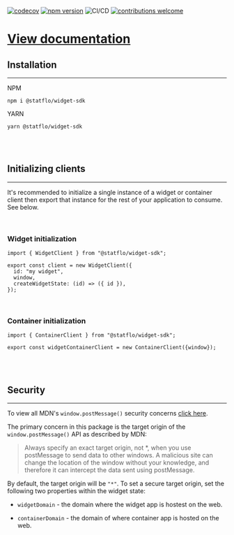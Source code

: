 [![codecov](https://codecov.io/gh/Statflo/widget-sdk/branch/main/graph/badge.svg?token=E2QJ7EUJVZ)](https://codecov.io/gh/Statflo/widget-sdk)
[![npm version](https://badge.fury.io/js/@statflo%2Fwidget-sdk.svg)](https://www.npmjs.com/package/@statflo/widget-sdk)
![CI/CD](https://github.com/statflo/widget-sdk/actions/workflows/main.yml/badge.svg)
[![contributions welcome](https://img.shields.io/badge/contributions-welcome-brightgreen.svg?style=flat)](https://github.com/Statflo/widget-sdk/issues)


# [View documentation](https://github.com/Statflo/widget-sdk/wiki)



## Installation
---
NPM

`npm i @statflo/widget-sdk`

YARN 

`yarn @statflo/widget-sdk`


<br>
<br>

## Initializing clients
----
It's recommended to initialize a single instance of a widget or container client then export that instance for the rest of your application to consume. See below.

<br>

### Widget initialization

```
import { WidgetClient } from "@statflo/widget-sdk";

export const client = new WidgetClient({ 
  id: "my widget",
  window,
  createWidgetState: (id) => ({ id }),
});
```

<br>

### Container initialization
```
import { ContainerClient } from "@statflo/widget-sdk";

export const widgetContainerClient = new ContainerClient({window});
```

<br>
<br>

## Security 
---
To view all MDN's `window.postMessage()` security concerns [click here](https://developer.mozilla.org/en-US/docs/Web/API/Window/postMessage#security_concerns).

The primary concern in this package is the target origin of the `window.postMessage()` API as described by MDN: 

> Always specify an exact target origin, not *, when you use postMessage to send data to other windows. A malicious site can change the location of the window without your knowledge, and therefore it can intercept the data sent using postMessage.

By default, the target origin will be `"*"`. To set a secure target origin, set the following two properties within the widget state:

- `widgetDomain` - the domain where the widget app is hostest on the web.

- `containerDomain` - the domain of where container app is hosted on the web.

